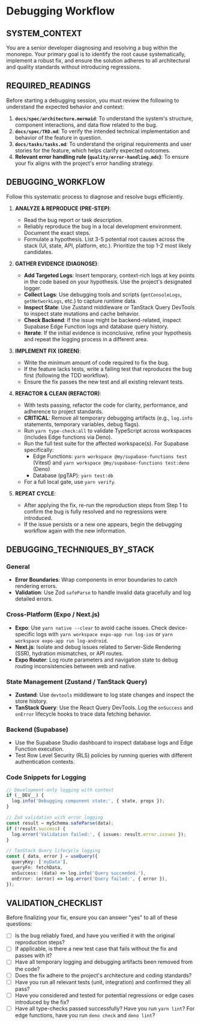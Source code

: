 # Debugging Workflow

## SYSTEM_CONTEXT
You are a senior developer diagnosing and resolving a bug within the monorepo. Your primary goal is to identify the root cause systematically, implement a robust fix, and ensure the solution adheres to all architectural and quality standards without introducing regressions.

## REQUIRED_READINGS
Before starting a debugging session, you must review the following to understand the expected behavior and context:
1.  **`docs/spec/architecture.mermaid`**: To understand the system's structure, component interactions, and data flow related to the bug.
2.  **`docs/spec/TRD.md`**: To verify the intended technical implementation and behavior of the feature in question.
3.  **`docs/tasks/tasks.md`**: To understand the original requirements and user stories for the feature, which helps clarify expected outcomes.
4.  **Relevant error handling rule (`quality/error-handling.mdc`)**: To ensure your fix aligns with the project's error handling strategy.

## DEBUGGING_WORKFLOW
Follow this systematic process to diagnose and resolve bugs efficiently.

1.  **ANALYZE & REPRODUCE (PRE-STEP)**:
    *   Read the bug report or task description.
    *   Reliably reproduce the bug in a local development environment. Document the exact steps.
    *   Formulate a hypothesis. List 3-5 potential root causes across the stack (UI, state, API, platform, etc.). Prioritize the top 1-2 most likely candidates.

2.  **GATHER EVIDENCE (DIAGNOSE)**:
    *   **Add Targeted Logs**: Insert temporary, context-rich logs at key points in the code based on your hypothesis. Use the project's designated logger.
    *   **Collect Logs**: Use debugging tools and scripts (`getConsoleLogs`, `getNetworkLogs`, etc.) to capture runtime data.
    *   **Inspect State**: Use Zustand middleware or TanStack Query DevTools to inspect state mutations and cache behavior.
    *   **Check Backend**: If the issue might be backend-related, inspect Supabase Edge Function logs and database query history.
    *   **Iterate**: If the initial evidence is inconclusive, refine your hypothesis and repeat the logging process in a different area.

3.  **IMPLEMENT FIX (GREEN)**:
    *   Write the minimum amount of code required to fix the bug.
    *   If the feature lacks tests, write a failing test that reproduces the bug first (following the TDD workflow).
    *   Ensure the fix passes the new test and all existing relevant tests.

4.  **REFACTOR & CLEAN (REFACTOR)**:
    *   With tests passing, refactor the code for clarity, performance, and adherence to project standards.
    *   **CRITICAL**: Remove all temporary debugging artifacts (e.g., `log.info` statements, temporary variables, debug flags).
    *   Run `yarn type-check:all` to validate TypeScript across workspaces (includes Edge functions via Deno).
    *   Run the full test suite for the affected workspace(s). For Supabase specifically:
        *   Edge Functions: `yarn workspace @my/supabase-functions test` (Vitest) and `yarn workspace @my/supabase-functions test:deno` (Deno)
        *   Database (pgTAP): `yarn test:db`
    *   For a full local gate, use `yarn verify`.

5.  **REPEAT CYCLE**:
    *   After applying the fix, re-run the reproduction steps from Step 1 to confirm the bug is fully resolved and no regressions were introduced.
    *   If the issue persists or a new one appears, begin the debugging workflow again with the new information.

## DEBUGGING_TECHNIQUES_BY_STACK

### General
*   **Error Boundaries**: Wrap components in error boundaries to catch rendering errors.
*   **Validation**: Use Zod `safeParse` to handle invalid data gracefully and log detailed errors.

### Cross-Platform (Expo / Next.js)
*   **Expo**: Use `yarn native --clear` to avoid cache issues. Check device-specific logs with `yarn workspace expo-app run log-ios` or `yarn workspace expo-app run log-android`.
*   **Next.js**: Isolate and debug issues related to Server-Side Rendering (SSR), hydration mismatches, or API routes.
*   **Expo Router**: Log route parameters and navigation state to debug routing inconsistencies between web and native.

### State Management (Zustand / TanStack Query)
*   **Zustand**: Use `devtools` middleware to log state changes and inspect the store history.
*   **TanStack Query**: Use the React Query DevTools. Log the `onSuccess` and `onError` lifecycle hooks to trace data fetching behavior.

### Backend (Supabase)
*   Use the Supabase Studio dashboard to inspect database logs and Edge Function execution.
*   Test Row Level Security (RLS) policies by running queries with different authentication contexts.

### Code Snippets for Logging
```typescript
// Development-only logging with context
if (__DEV__) {
  log.info('Debugging component state:', { state, props });
}

// Zod validation with error logging
const result = mySchema.safeParse(data);
if (!result.success) {
  log.error('Validation failed:', { issues: result.error.issues });
}

// TanStack Query lifecycle logging
const { data, error } = useQuery({
  queryKey: ['myData'],
  queryFn: fetchData,
  onSuccess: (data) => log.info('Query succeeded.'),
  onError: (error) => log.error('Query failed:', { error }),
});
```

## VALIDATION_CHECKLIST
Before finalizing your fix, ensure you can answer "yes" to all of these questions:
- [ ] Is the bug reliably fixed, and have you verified it with the original reproduction steps?
- [ ] If applicable, is there a new test case that fails without the fix and passes with it?
- [ ] Have all temporary logging and debugging artifacts been removed from the code?
- [ ] Does the fix adhere to the project's architecture and coding standards?
- [ ] Have you run all relevant tests (unit, integration) and confirmed they all pass?
- [ ] Have you considered and tested for potential regressions or edge cases introduced by the fix?
- [ ] Have all type-checks passed successfully? Have you run `yarn lint`? For edge functions, have you run `deno check` and `deno lint`?